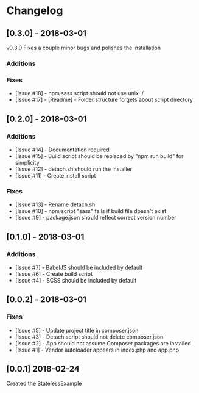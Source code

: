 # Changelog

## [0.3.0] - 2018-03-01

v0.3.0 Fixes a couple minor bugs and polishes the installation

### Additions

### Fixes

- [Issue #18] - npm sass script should not use unix ./
- [Issue #17] - [Readme] - Folder structure forgets about script directory

## [0.2.0] - 2018-03-01

### Additions

- [Issue #14] - Documentation required
- [Issue #15] - Build script should be replaced by "npm run build" for simplicity
- [Issue #12] - detach.sh should run the installer
- [Issue #11] - Create install script

### Fixes

- [Issue #13] - Rename detach.sh
- [Issue #10] - npm script "sass" fails if build file doesn't exist
- [Issue #9] - package.json should reflect correct version number

## [0.1.0] - 2018-03-01

### Additions

- [Issue #7] - BabelJS should be included by default
- [Issue #6] - Create build script
- [Issue #4] - SCSS should be included by default

## [0.0.2] - 2018-03-01

### Fixes

- [Issue #5] - Update project title in composer.json
- [Issue #3] - Detach script should not delete composer.json
- [Issue #2] - App should not assume Composer packages are installed
- [Issue #1] - Vendor autoloader appears in index.php and app.php

## [0.0.1] 2018-02-24

Created the StatelessExample
